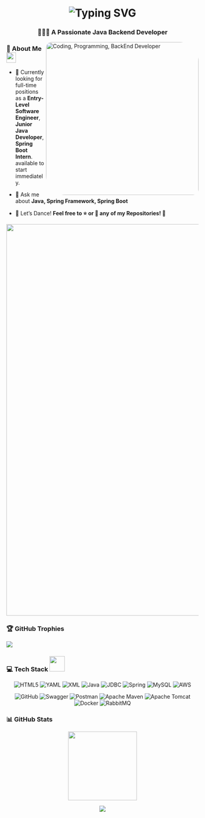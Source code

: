 
<h1 align="center">
<img src="https://readme-typing-svg.herokuapp.com?center=true&font=Righteous&size=35&pause=1000&color=F76F14&width=500&height=60&lines=Hi+Everyone!+%F0%9F%91%8B;I'm+Surya+Teja" alt="Typing SVG"/>
</h1>
<h3 align="center">👨🏼‍💻 A Passionate Java Backend Developer </h3>
<img align="right" width="400" style="border-radius: 15px 50px;" alt="Coding, Programming, BackEnd Developer" src="https://cdn.dribbble.com/users/1162077/screenshots/4649464/skatter-programmer.gif">

### 💫 About Me <img src="https://media.giphy.com/media/pDh3IDoUswmZrqdRip/giphy.gif" height="27px" width="25px">

- 👀 Currently looking for full-time positions as a **Entry-Level Software Engineer**, **Junior Java Developer**, **Spring Boot Intern**. available to start immediately.



- 💬 Ask me about **Java, Spring Framework, Spring Boot**

- 🕺 Let’s Dance! **Feel free to ⭐ or 🍴 any of my Repositories! 🚀**

<div align="center">

<img src="https://www.animatedimages.org/data/media/562/animated-line-image-0184.gif" width="1024"/>

</div>

### 🏆 GitHub Trophies

![](https://github-profile-trophy.vercel.app/?username=SURYA-TEJA-BTECH&theme=radical&no-frame=false&no-bg=false&margin-w=4)



### 💻 Tech Stack <img src='https://user-images.githubusercontent.com/74038190/206662607-d9e7591e-bbf9-42f9-9386-29efc927bc16.gif' width="40">

<div align="center">


![HTML5](https://img.shields.io/badge/html5-%23E34F26.svg?style=flat&logo=html5&logoColor=white)
![YAML](https://img.shields.io/badge/yaml-%23ffffff.svg?style=flat&logo=yaml&logoColor=151515)
![XML](https://img.shields.io/badge/XML-FF6600?style=flat&logo=xml&logoColor=white)
![Java](https://img.shields.io/badge/Java-%23ED8B00.svg?style=flat&logo=java&logoColor=white)
![JDBC](https://img.shields.io/badge/JDBC-%23007396.svg?style=flat&logo=jdbc&logoColor=white)
![Spring](https://img.shields.io/badge/spring-%236DB33F.svg?style=flat&logo=spring&logoColor=white)
![MySQL](https://img.shields.io/badge/mysql-%2300f.svg?style=flat&logo=mysql&logoColor=white)
![AWS](https://img.shields.io/badge/Amazon%20AWS-232F3E?style=flat&logo=amazon-aws&logoColor=white)



![GitHub](https://img.shields.io/badge/github-%23121011.svg?style=flat&logo=github&logoColor=white)
![Swagger](https://img.shields.io/badge/-Swagger-%23Clojure?style=flat&logo=swagger&logoColor=white)
![Postman](https://img.shields.io/badge/Postman-FF6C37?style=flat&logo=postman&logoColor=white)
![Apache Maven](https://img.shields.io/badge/Apache%20Maven-C71A36?style=flat&logo=Apache%20Maven&logoColor=white)
![Apache Tomcat](https://img.shields.io/badge/apache%20tomcat-%23F8DC75.svg?style=flat&logo=apache-tomcat&logoColor=black)
![Docker](https://img.shields.io/badge/docker-%230db7ed.svg?style=flat&logo=docker&logoColor=white)
![RabbitMQ](https://img.shields.io/badge/rabbitmq-%23FF6600.svg?style=flat&logo=rabbitmq&logoColor=white)



</div>


### 📊 GitHub Stats

<div align="center">

<img src="http://github-profile-summary-cards.vercel.app/api/cards/profile-details?username=SURYA-TEJA-BTECH&theme=2077" height="180em"/>

![](https://github-readme-stats.vercel.app/api/top-langs/?username=SURYA-TEJA-BTECH&theme=synthwave&hide_border=false&include_all_commits=true&count_private=true&layout=compact)
<br/>


</div>

